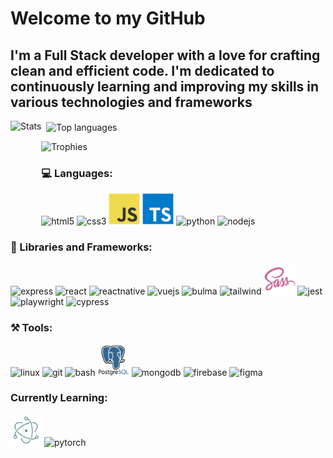 <h1>Welcome to my GitHub</h1>

<!-- ![Banner](https://user-images.githubusercontent.com/74038190/213910845-af37a709-8995-40d6-be59-724526e3c3d7.gif) -->
<h2>
    I'm a Full Stack developer with a love for crafting clean and efficient code. I'm dedicated to continuously learning and improving my skills in various technologies and frameworks
</h2>


<p>
    <img align="left" src="https://github-readme-stats.vercel.app/api?username=ldrawe&show_icons=true&locale=en&theme=gruvbox" alt="Stats" height="180em" />
</p>

<p>
&nbsp;
    <img align="center" src="https://github-readme-stats.vercel.app/api/top-langs?username=ldrawe&show_icons=true&locale=en&layout=compact&theme=gruvbox" alt="Top languages" height="180em" />
</p>
<p>
    <img src="https://github-profile-trophy.vercel.app/?username=ldrawe&title=Stars,Commits,Repositories,Experience&theme=gruvbox" alt="Trophies" />
</p>


<h3 align="left">💻 Languages:</h3>
<p align="left">
    <img src="https://upload.wikimedia.org/wikipedia/commons/thumb/3/38/HTML5_Badge.svg/1200px-HTML5_Badge.svg.png" alt="html5" width="50" />
    <img src="https://upload.wikimedia.org/wikipedia/commons/thumb/6/62/CSS3_logo.svg/800px-CSS3_logo.svg.png" alt="css3" width="50" />
    <img src="https://raw.githubusercontent.com/devicons/devicon/master/icons/javascript/javascript-original.svg" alt="javascript" width="50" />
    <img src="https://raw.githubusercontent.com/devicons/devicon/master/icons/typescript/typescript-original.svg" alt="typescript" width="50" />
    <img src="https://upload.wikimedia.org/wikipedia/commons/thumb/c/c3/Python-logo-notext.svg/1869px-Python-logo-notext.svg.png" alt="python" width="50" />
    <img src="https://seeklogo.com/images/N/nodejs-logo-FBE122E377-seeklogo.com.png" alt="nodejs" width="50"/>
</p>
<h3 align="left">📖 Libraries and Frameworks:</h3>
<p>
    <img src="https://camo.githubusercontent.com/de6fae3c0fd43d8b94e8adfe2accab74664f808ec28fce80083a6e32f70834cc/68747470733a2f2f6173736574732e776562736974652d66696c65732e636f6d2f3631636133663737356137396563356638376663663933372f3632303266636465653565653836333661313435613431625f313233342e706e67" alt="express" width="50" height="50"/>
    <img src="https://cdn.worldvectorlogo.com/logos/react-2.svg" alt="react" width="50" height="50"/>
    <img src="https://cdn.worldvectorlogo.com/logos/react-native-1.svg" alt="reactnative" width="50" height="50"/>
    <img src="https://upload.wikimedia.org/wikipedia/commons/thumb/9/95/Vue.js_Logo_2.svg/888px-Vue.js_Logo_2.svg.png" alt="vuejs" width="50" height="50"/>
    <img src="https://raw.githubusercontent.com/gilbarbara/logos/804dc257b59e144eaca5bc6ffd16949752c6f789/logos/bulma.svg" alt="bulma" width="50" height="50"/>
    <img src="https://www.vectorlogo.zone/logos/tailwindcss/tailwindcss-icon.svg" alt="tailwind" width="50" height="50"/>
    <img src="https://raw.githubusercontent.com/devicons/devicon/master/icons/sass/sass-original.svg" alt="sass" width="50" height="50"/>
    <img src="https://www.vectorlogo.zone/logos/jestjsio/jestjsio-icon.svg" alt="jest" width="50" height="50"/>
    <img src="https://seeklogo.com/images/P/playwright-logo-22FA8B9E63-seeklogo.com.png" alt="playwright" height="50"/>
    <img src="https://static-00.iconduck.com/assets.00/cypress-icon-2048x2048-swmlmjca.png" alt="cypress" width="50" height="50"/>
</p>
<h3 align="left">⚒️ Tools:</h3>
<p>
    <img src="https://upload.wikimedia.org/wikipedia/commons/thumb/5/55/Tux_Enhanced.svg/512px-Tux_Enhanced.svg.png" alt="linux" width="50" height="50"/>
    <img src="https://www.vectorlogo.zone/logos/git-scm/git-scm-icon.svg" alt="git" width="50" height="50"/>
    <img src="https://upload.wikimedia.org/wikipedia/commons/thumb/4/4b/Bash_Logo_Colored.svg/512px-Bash_Logo_Colored.svg.png?20180723054350" alt="bash" width="50" height="50"/>
    <img src="https://raw.githubusercontent.com/devicons/devicon/master/icons/postgresql/postgresql-original-wordmark.svg" alt="postgresql" width="50" height="50"/>
    <img src="https://uxwing.com/wp-content/themes/uxwing/download/brands-and-social-media/mongodb-icon.png" alt="mongodb" width="50" height="50"/>
    <img src="https://www.vectorlogo.zone/logos/firebase/firebase-icon.svg" alt="firebase" width="50"   height="50"/>
    <img src="https://www.vectorlogo.zone/logos/figma/figma-icon.svg" alt="figma" width="50" height="50"/>
</p>
<h3>Currently Learning:</h3>
<p>
    <img src="https://raw.githubusercontent.com/devicons/devicon/master/icons/electron/electron-original.svg" alt="electron" width="50" height="50"/>
    <img src="https://www.vectorlogo.zone/logos/pytorch/pytorch-icon.svg" alt="pytorch" width="50" height="50"/>
</p>
